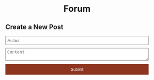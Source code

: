 <html>
<head>
  <title>Forum</title>
  <style>
    /* Container styles */
    .container {
      max-width: 800px;
      margin: 0 auto;
      padding: 20px;
    }
    /* Post styles */
    .post {
      margin-bottom: 20px;
      padding: 10px;
      background-color: #f2f2f2;
    }
    .post-title {
      font-size: 24px;
      margin: 0;
    }
    .post-author {
      font-style: italic;
      margin-top: 5px;
    }
    .post-content {
      margin-top: 10px;
    }
    .post-date {
      font-size: 12px;
      color: #888;
      margin-top: 5px;
    }
    /* Post form styles */
    .post-form {
      margin-top: 20px;
    }
    .post-form input[type="text"],
    .post-form textarea {
      width: 100%;
      margin-bottom: 10px;
      padding: 5px;
    }
    .post-form input[type="submit"] {
      background-color: #8E3520; /* Updated color */
      color: white;
      border: none;
      cursor: pointer;
      padding: 10px 20px;
      width: 100%; /* Make the submit button as wide as the container */
      box-sizing: border-box; /* Ensure the padding is included in the width */
    }
    /* Center the title */
    h1 {
      text-align: center;
    }
  </style>
</head>
<body>
  <div class="container">
    <h1>Forum</h1>
    <div id="posts"></div>
    <div class="post-form">
      <h2>Create a New Post</h2>
      <form id="create-post-form">
        <input type="text" name="author" placeholder="Author" required>
        <textarea name="content" placeholder="Content" required></textarea>
        <input type="submit" value="Submit">
      </form>
    </div>
  </div>

  <script>
    // Fetch and display all posts
    fetch('https://ated.duckdns.org/api/forum/')
      .then(response => response.json())
      .then(posts => {
        const postsContainer = document.getElementById('posts');
        posts.forEach(post => {
          const postElement = createPostElement(post);
          postsContainer.appendChild(postElement);
        });
      });

    // Handle form submission to create a new post
    const createPostForm = document.getElementById('create-post-form');
    createPostForm.addEventListener('submit', event => {
      event.preventDefault();

      const formData = new FormData(createPostForm);
      const post = {
        name: formData.get('author'),
        text: formData.get('content')
      };

      fetch('https://ated.duckdns.org/api/forum/create', {
        method: 'POST',
        headers: {
          'Content-Type': 'application/json'
        },
        body: JSON.stringify(post)
      })
      .then(response => response.json())
      .then(createdPost => {
        const postElement = createPostElement(createdPost);
        const postsContainer = document.getElementById('posts');
        postsContainer.appendChild(postElement);
        createPostForm.reset();
      });
    });

    // Helper function to create a post element
    function createPostElement(post) {
      const postElement = document.createElement('div');
      postElement.className = 'post';

      const titleElement = document.createElement('h2');
      titleElement.className = 'post-title';
      titleElement.textContent = post.name;
      postElement.appendChild(titleElement);

      const authorElement = document.createElement('p');
      authorElement.className = 'post-author';
      authorElement.textContent = 'Posted by ' + post.name;
      postElement.appendChild(authorElement);

      const contentElement = document.createElement('p');
      contentElement.className = 'post-content';
      contentElement.textContent = post.text;
      postElement.appendChild(contentElement);

      const dateElement = document.createElement('p');
      dateElement.className = 'post-date';
      dateElement.textContent = 'Posted on ' + new Date().toLocaleDateString();
      postElement.appendChild(dateElement);

      return postElement;
    }
  </script>
</body>
</html>

